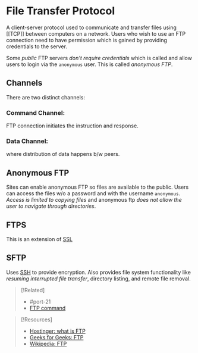 
# File Transfer Protocol
A client-server protocol used to communicate and transfer files using [[TCP]] between computers on a network. Users who wish to use an FTP connection need to have permission which is gained by providing credentials to the server.

Some *public* FTP servers *don't require credentials* which is called and allow users to login via the `anonymous` user. This is called *anonymous FTP*.
## Channels
There are two distinct channels:
### Command Channel:
FTP connection initiates the instruction and response.
### Data Channel:
where distribution of data happens b/w peers.
## Anonymous FTP
Sites can enable anonymous FTP so files are available to the public. Users can access the files w/o a password and with the username ``anonymous``. *Access is limited to copying files* and anonymous ftp *does not allow the user to navigate through directories*.
## FTPS
This is an extension of [SSL](SSL.md)
## SFTP
Uses [SSH](/networking/protocols/SSH.md) to provide encryption. Also provides file system functionality like *resuming interrupted file transfer*, directory listing, and remote file removal.

> [!Related]
> - #port-21
> - [FTP command](CLI-tools/linux/ftp-command.md)

> [!Resources]
> - [Hostinger: what is FTP](https://www.hostinger.com/tutorials/what-is-ftp)
> - [Geeks for Geeks: FTP](https://www.geeksforgeeks.org/file-transfer-protocol-ftp/)
> - [Wikipedia: FTP](https://en.wikipedia.org/wiki/SSH_File_Transfer_Protocol)


